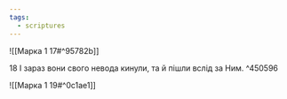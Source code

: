 ```yaml
---
tags:
  - scriptures
---
```


![[Марка 1 17#^95782b]]

18 І зараз вони свого невода кинули, та й пішли вслід за Ним. ^450596

![[Марка 1 19#^0c1ae1]]